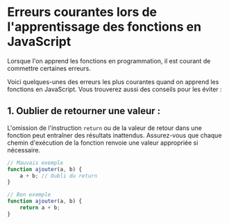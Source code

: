# Erreurs courantes lors de l'apprentissage des fonctions en JavaScript

Lorsque l'on apprend les fonctions en programmation, il est courant de commettre certaines erreurs.

Voici quelques-unes des erreurs les plus courantes quand on apprend les fonctions en JavaScript. Vous trouverez aussi des conseils pour les éviter :

## 1. Oublier de retourner une valeur :
L'omission de l'instruction `return` ou de la valeur de retour dans une fonction peut entraîner des résultats inattendus. Assurez-vous que chaque chemin d'exécution de la fonction renvoie une valeur appropriée si nécessaire.

```javascript
// Mauvais exemple
function ajouter(a, b) {
    a + b; // Oubli du return
}

// Bon exemple
function ajouter(a, b) {
    return a + b;
}
